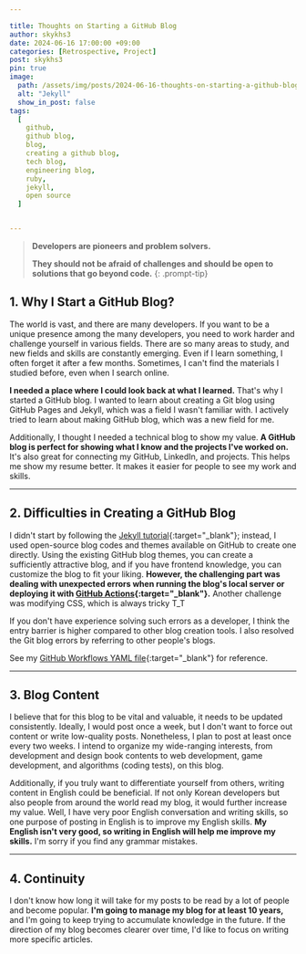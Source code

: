 ```yaml
---

title: Thoughts on Starting a GitHub Blog
author: skykhs3
date: 2024-06-16 17:00:00 +09:00
categories: [Retrospective, Project]
post: skykhs3
pin: true
image:
  path: /assets/img/posts/2024-06-16-thoughts-on-starting-a-github-blog/jekyll_pages.webp
  alt: "Jekyll"
  show_in_post: false
tags:
  [
    github,
    github blog,
    blog,
    creating a github blog,
    tech blog,
    engineering blog,
    ruby,
    jekyll,
    open source
  ]


---
```

<div markdown="1">

>**Developers are pioneers and problem solvers.**
>
>**They should not be afraid of challenges and should be open to solutions that go beyond code.**
{: .prompt-tip}

## 1. Why I Start a GitHub Blog? 

The world is vast, and there are many developers. If you want to be a unique presence among the many developers, you need to work harder and challenge yourself in various fields. There are so many areas to study, and new fields and skills are constantly emerging. Even if I learn something, I often forget it after a few months. Sometimes, I can't find the materials I studied before, even when I search online.

**I needed a place where I could look back at what I learned.** That's why I started a GitHub blog. I wanted to learn about creating a Git blog using GitHub Pages and Jekyll, which was a field I wasn't familiar with. I actively tried to learn about making GitHub blog, which was a new field for me.


Additionally, I thought I needed a technical blog to show my value. **A GitHub blog is perfect for showing what I know and the projects I've worked on.** It's also great for connecting my GitHub, LinkedIn, and projects. This helps me show my resume better. It makes it easier for people to see my work and skills.

---
## 2. Difficulties in Creating a GitHub Blog

I didn't start by following the [Jekyll tutorial](https://jekyllrb.com/){:target="_blank"}; instead, I used open-source blog codes and themes available on GitHub to create one directly. Using the existing GitHub blog themes, you can create a sufficiently attractive blog, and if you have frontend knowledge, you can customize the blog to fit your liking. **However, the challenging part was dealing with unexpected errors when running the blog's local server or deploying it with [GitHub Actions](https://github.com/skykhs3/skykhs3.github.io/actions/workflows/pages-deploy.yml){:target="_blank"}.** Another challenge was modifying CSS, which is always tricky T_T

 If you don't have experience solving such errors as a developer, I think the entry barrier is higher compared to other blog creation tools. I also resolved the Git blog errors by referring to other people's blogs.

See my [GitHub Workflows YAML file](https://github.com/skykhs3/skykhs3.github.io/blob/main/.github/workflows/pages-deploy.yml){:target="_blank"} for reference.

---
## 3. Blog Content

I believe that for this blog to be vital and valuable, it needs to be updated consistently. Ideally, I would post once a week, but I don't want to force out content or write low-quality posts. Nonetheless, I plan to post at least once every two weeks. I intend to organize my wide-ranging interests, from development and design book contents to web development, game development, and algorithms (coding tests), on this blog.

Additionally, if you truly want to differentiate yourself from others, writing content in English could be beneficial. If not only Korean developers but also people from around the world read my blog, it would further increase my value. Well, I have very poor English conversation and writing skills, so one purpose of posting in English is to improve my English skills. **My English isn't very good, so writing in English will help me improve my skills.** I'm sorry if you find any grammar mistakes.

---
## 4. Continuity
I don't know how long it will take for my posts to be read by a lot of people and become popular. **I'm going to manage my blog for at least 10 years,** and I'm going to keep trying to accumulate knowledge in the future. If the direction of my blog becomes clearer over time, I'd like to focus on writing more specific articles.

</div>